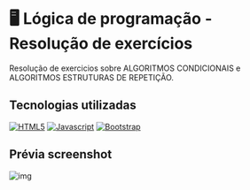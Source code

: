 # 🖥️ Lógica de programação - Resolução de exercícios
Resolução de exercicios sobre ALGORITMOS CONDICIONAIS e ALGORITMOS ESTRUTURAS DE REPETIÇÃO.

## Tecnologias utilizadas
<a href="https://developer.mozilla.org/en-US/docs/Web/HTML" target="_blank" rel="noopener noreferrer">![HTML5](https://img.shields.io/badge/HTML5-E34F26?style=for-the-badge&logo=html5&logoColor=white)</a>
<a href="https://developer.mozilla.org/pt-BR/docs/Web/JavaScript" target="_blank" rel="noopener noreferrer">![Javascript](https://img.shields.io/badge/JavaScript-F7DF1E?style=for-the-badge&logo=javascript&logoColor=black)</a>
<a href="https://getbootstrap.com/" target="_blank" rel="noopener noreferrer">![Bootstrap](https://img.shields.io/badge/Bootstrap-563D7C?style=for-the-badge&logo=bootstrap&logoColor=white)</a>

## Prévia screenshot
![img](https://github.com/Samkuran/Logica_de_programacao/scree.png)



